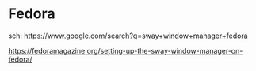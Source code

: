 # Fedora
sch: https://www.google.com/search?q=sway+window+manager+fedora

https://fedoramagazine.org/setting-up-the-sway-window-manager-on-fedora/
